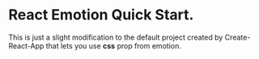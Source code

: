# React Emotion Quick Start.

This is just a slight modification to the default project created by Create-React-App that lets you use **css** prop from emotion.


